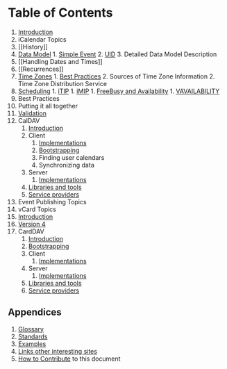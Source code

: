 # Table of Contents #

1. [Introduction](home)
1. iCalendar Topics
  1. [[History]]
  2. [Data Model](Data-Model/Data-Model)
    1. [Simple Event](Data-Model/Simple-Event)
    2. [UID](Data-Model/UID)
    3. Detailed Data Model Description
  3. [[Handling Dates and Times]]
  4. [[Recurrences]]
  5. [Time Zones](Time-Zones/Time-Zones)
  	1. [Best Practices](Time-Zones/Best-Practices)
  	2. Sources of Time Zone Information
  	2. Time Zone Distribution Service
  6. [Scheduling](Scheduling/Scheduling)
    1. [iTIP](Scheduling/iTIP)
    1. [iMIP](Scheduling/iMIP)
    1. [FreeBusy and Availability](Scheduling/FreeBusyAvailability)
    1. [VAVAILABILITY](Scheduling/vavailability) 
  7. Best Practices
  8. Putting it all together
1. [Validation](Validation)
1. CalDAV
    1. [Introduction](CalDAV/introduction)
    1. Client
        1. [Implementations](CalDAV/Client-Implementations)
        1. [Bootstrapping](CalDAV/Bootstrapping)
        1. Finding user calendars
        1. Synchronizing data
    1. Server
        1. [Implementations](CalDAV/Server-Implementations)
    1. [Libraries and tools](CalDAV/libraries)
    1. [Service providers](CalDAV/services)
1. Event Publishing Topics
1. vCard Topics
  1. [Introduction](vCard/introduction)
  1. [Version 4](vCard/vcard-4)
1. CardDAV
    1. [Introduction](CardDAV/introduction)
    1. [Bootstrapping](CardDAV/Bootstrapping)
    1. Client
        1. [Implementations](CardDAV/Client-Implementations)
    1. Server
        1. [Implementations](CardDAV/Server-Implementations)
    1. [Libraries and tools](CardDAV/libraries)
    1. [Service providers](CardDAV/services)

## Appendices

1. [Glossary](Appendix/Glossary)
1. [Standards](Appendix/Standards)
1. [Examples](Appendix/Examples)
1. [Links other interesting sites](Appendix/Links)
1. [How to Contribute](Appendix/How-to-Contribute) to this document

